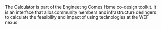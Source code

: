 The Calculator is part of the Engineeting Comes Home
co-design toolkit. It is an interface that allos community members and infrastructure desingers to calculate the feasibility and impact of using technologies at the WEF nexus